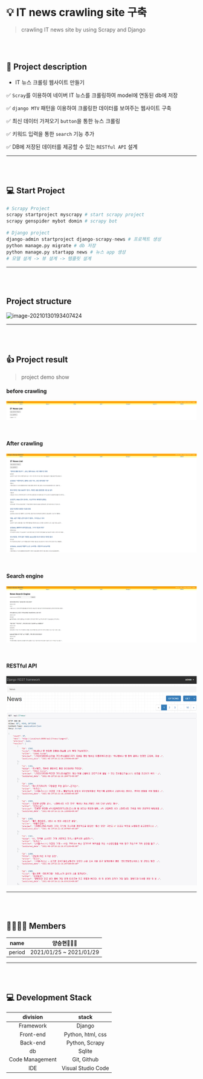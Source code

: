# 💡 IT news crawling site 구축

> crawling IT news site by using Scrapy and Django

<br/><br/>

## 📑 Project description

- IT 뉴스 크롤링 웹사이트 만들기

✅ `Scray`를 이용하여 네이버 IT 뉴스를 크롤링하여 model에 연동된 db에 저장

✅ `django MTV` 패턴을 이용하여 크롤링한 데이터를 보여주는 웹사이트 구축

✅ 최신 데이터 가져오기 `button`을 통한 뉴스 크롤링

✅ 키워드 입력을 통한 `search` 기능 추가

✅ DB에 저장된 데이터를 제공할 수 있는 `RESTful API` 설계





---

<br/><br/>

## 💻 Start Project 

```python
# Scrapy Project
scrapy startproject myscrapy # start scrapy project
scrapy genspider mybot domin # scrapy bot
```

```python
# Django project
django-admin startproject django-scrapy-news # 프로젝트 생성 
python manage.py migrate # db 저장
python manage.py startapp news # 뉴스 app 생성
# 모델 설계 -> 뷰 설계 -> 템플릿 설계
```



---

<br/><br/>

## Project structure

![image-20210130193407424](README.assets/image-20210130193407424.png)





---

<br/><br/>

## 👍 Project result

> project demo show

#### before crawling

![before_crawling](README.assets/before_crawling.png)

<br/>

#### After crawling

![after_crawling](README.assets/after_crawling-1611982752175.png)

<br/>

#### Search engine

![search_engine](README.assets/search_engine.png)

<br/>

#### RESTful API

![restAPI](README.assets/restAPI.png)

---

<br/><br/>

## 👨‍👨‍👧‍👦 Members

| name   | 양승현👨🏻‍💻               |
| ------ | ----------------------- |
| period | 2021/01/25 ~ 2021/01/29 |





---



<br/><br/>

## 💻 Development Stack

|    division     |       stack        |
| :-------------: | :----------------: |
|    Framework    |       Django       |
|    Front-end    | Python, html, css  |
|    Back-end     |   Python, Scrapy   |
|       db        |       Sqlite       |
| Code Management |    Git, Github     |
|       IDE       | Visual Studio Code |

